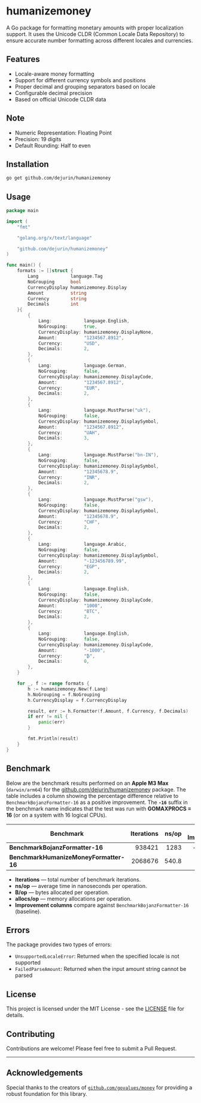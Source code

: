 # humanizemoney

A Go package for formatting monetary amounts with proper localization support. It uses the Unicode CLDR (Common Locale Data Repository) to ensure accurate number formatting across different locales and currencies.

## Features

- Locale-aware money formatting
- Support for different currency symbols and positions
- Proper decimal and grouping separators based on locale
- Configurable decimal precision
- Based on official Unicode CLDR data

## Note

- Numeric Representation: Floating Point
- Precision: 19 digits
- Default Rounding: Half to even

## Installation

```bash
go get github.com/dejurin/humanizemoney
```

## Usage

```go
package main

import (
	"fmt"

	"golang.org/x/text/language"

	"github.com/dejurin/humanizemoney"
)

func main() {
	formats := []struct {
		Lang            language.Tag
		NoGrouping      bool
		CurrencyDisplay humanizemoney.Display
		Amount          string
		Currency        string
		Decimals        int
	}{
		{
			Lang:            language.English,
			NoGrouping:      true,
			CurrencyDisplay: humanizemoney.DisplayNone,
			Amount:          "1234567.8912",
			Currency:        "USD",
			Decimals:        2,
		},
		{
			Lang:            language.German,
			NoGrouping:      false,
			CurrencyDisplay: humanizemoney.DisplayCode,
			Amount:          "1234567.8912",
			Currency:        "EUR",
			Decimals:        2,
		},
		{
			Lang:            language.MustParse("uk"),
			NoGrouping:      false,
			CurrencyDisplay: humanizemoney.DisplaySymbol,
			Amount:          "1234567.8912",
			Currency:        "UAH",
			Decimals:        3,
		},
		{
			Lang:            language.MustParse("bn-IN"),
			NoGrouping:      false,
			CurrencyDisplay: humanizemoney.DisplaySymbol,
			Amount:          "12345678.9",
			Currency:        "INR",
			Decimals:        2,
		},
		{
			Lang:            language.MustParse("gsw"),
			NoGrouping:      false,
			CurrencyDisplay: humanizemoney.DisplaySymbol,
			Amount:          "12345678.9",
			Currency:        "CHF",
			Decimals:        2,
		},
		{
			Lang:            language.Arabic,
			NoGrouping:      false,
			CurrencyDisplay: humanizemoney.DisplaySymbol,
			Amount:          "-123456789.99",
			Currency:        "EGP",
			Decimals:        2,
		},
		{
			Lang:            language.English,
			NoGrouping:      false,
			CurrencyDisplay: humanizemoney.DisplayCode,
			Amount:          "1000",
			Currency:        "BTC",
			Decimals:        2,
		},
		{
			Lang:            language.English,
			NoGrouping:      false,
			CurrencyDisplay: humanizemoney.DisplayCode,
			Amount:          "-1000",
			Currency:        "₿",
			Decimals:        0,
		},
	}

	for _, f := range formats {
		h := humanizemoney.New(f.Lang)
		h.NoGrouping = f.NoGrouping
		h.CurrencyDisplay = f.CurrencyDisplay

		result, err := h.Formatter(f.Amount, f.Currency, f.Decimals)
		if err != nil {
			panic(err)
		}

		fmt.Println(result)
	}
}
```

## Benchmark

Below are the benchmark results performed on an **Apple M3 Max** (`darwin/arm64`) for the [github.com/dejurin/humanizemoney](https://github.com/dejurin/humanizemoney) package. The table includes a column showing the percentage difference relative to `BenchmarkBojanzFormatter-16` as a positive improvement. The **`-16`** suffix in the benchmark name indicates that the test was run with **GOMAXPROCS = 16** (or on a system with 16 logical CPUs).

| Benchmark                              | Iterations | ns/op  | ns/op Improvement | B/op  | B/op Improvement | allocs/op | allocs/op Improvement |
|----------------------------------------|-----------:|-------:|------------------:|------:|-----------------:|----------:|----------------------:|
| **BenchmarkBojanzFormatter-16**        |    938421  | 1283   | – (baseline)      | 1856  | – (baseline)     | 28        | – (baseline)         |
| **BenchmarkHumanizeMoneyFormatter-16** |   2068676  | 540.8  | +57.84%           | 472   | +74.56%          | 15        | +46.43%              |

- **Iterations** — total number of benchmark iterations.
- **ns/op** — average time in nanoseconds per operation.
- **B/op** — bytes allocated per operation.
- **allocs/op** — memory allocations per operation.
- **Improvement columns** compare against `BenchmarkBojanzFormatter-16` (baseline).

## Errors

The package provides two types of errors:

- `UnsupportedLocaleError`: Returned when the specified locale is not supported
- `FailedParseAmount`: Returned when the input amount string cannot be parsed

## License

This project is licensed under the MIT License - see the [LICENSE](LICENSE) file for details.

## Contributing

Contributions are welcome! Please feel free to submit a Pull Request.

---

## Acknowledgements

Special thanks to the creators of [`github.com/govalues/money`](https://github.com/govalues/money) for providing a robust foundation for this library.

